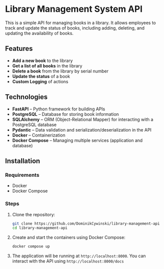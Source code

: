 # Library Management System API

This is a simple API for managing books in a library. It allows employees to track and update the status of books, 
including adding, deleting, and updating the availability of books.

## Features

- **Add a new book** to the library
- **Get a list of all books** in the library
- **Delete a book** from the library by serial number
- **Update the status** of a book
- **Custom Logging** of actions

## Technologies

- **FastAPI** – Python framework for building APIs
- **PostgreSQL** – Database for storing book information
- **SQLAlchemy** – ORM (Object-Relational Mapper) for interacting with a PostgreSQL database
- **Pydantic** – Data validation and serialization/deserialization in the API
- **Docker** – Containerization
- **Docker Compose** – Managing multiple services (application and database)

## Installation
### Requirements

- Docker
- Docker Compose

### Steps
1. Clone the repository:

    ```bash
    git clone https://github.com/DominikCywinski/library-management-api
    cd library-management-api
    ```

2. Create and start the containers using Docker Compose:

    ```bash
    docker compose up
    ```

3. The application will be running at `http://localhost:8000`. You can interact with the API using `http://localhost:8000/docs`